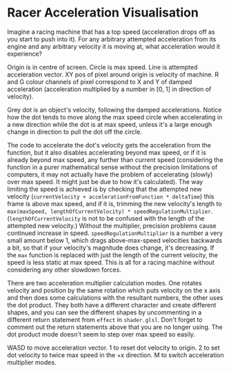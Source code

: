 # Racer Acceleration Visualisation

Imagine a racing machine that has a top speed (acceleration drops off as you start to push into it).
For any arbitrary attempted acceleration from its engine and any arbitrary velocity it is moving at, what acceleration would it experience?

Origin is in centre of screen.
Circle is max speed.
Line is attempted acceleration vector.
XY pos of pixel around origin is velocity of machine.
R and G colour channels of pixel correspond to X and Y of damped acceleration (acceleration multiplied by a number in [0, 1] in direction of velocity).

Grey dot is an object's velocity, following the damped accelerations.
Notice how the dot tends to move along the max speed circle when accelerating in a new direction while the dot is at max speed, unless it's a large enough change in direction to pull the dot off the circle.

The code to accelerate the dot's velocity gets the acceleration from the function, but it also disables accelerating beyond max speed, or if it is already beyond max speed, any further than current speed (considering the function in a purer mathematical sense without the precision limitations of computers, it may not actually have the problem of accelerating (slowly) over max speed. It might just be due to how it's calculated).
The way limiting the speed is achieved is by checking that the attempted new velocity (`currentVelocity + accelerationFromFunction * deltaTime`) this frame is above max speed, and if it is, trimming the new velocity's length to `max(maxSpeed, lengthOfCurrentVelocity) * speedRegulationMultiplier`.
(`lengthOfCurrentVelocity` is not to be confused with the length of the attempted new velocity.)
Without the multiplier, precision problems cause continued increase in speed.
`speedRegulationMultiplier` is a number a very small amount below 1, which drags above-max-speed velocities backwards a bit, so that if your velocity's magnitude does change, it's decreasing.
If the `max` function is replaced with just the length of the current velocity, the speed is less static at max speed.
This is all for a racing machine without considering any other slowdown forces.

There are two acceleration multiplier calculation modes.
One rotates velocity and position by the same rotation which puts velocity on the x axis and then does some calculations with the resultant numbers, the other uses the dot product.
They both have a different character and create different shapes, and you can see the different shapes by uncommenting in a different return statement from `effect` in `shader.glsl`. Don't forget to comment out the return statements above that you are no longer using.
The dot product mode doesn't seem to step over max speed so easily.

WASD to move acceleration vector.
1 to reset dot velocity to origin.
2 to set dot velocity to twice max speed in the +x direction.
M to switch acceleration multiplier modes.
